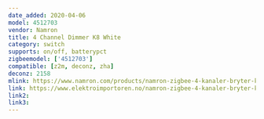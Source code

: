 ```yaml
---
date_added: 2020-04-06
model: 4512703
vendor: Namron
title: 4 Channel Dimmer K8 White
category: switch
supports: on/off, batterypct
zigbeemodel: ['4512703']
compatible: [z2m, deconz, zha]
deconz: 2158
mlink: https://www.namron.com/products/namron-zigbee-4-kanaler-bryter-k8-703/
link: https://www.elektroimportoren.no/namron-zigbee-4-kanaler-bryter-k8/4512703/Product.html
link2: 
link3: 
---
```

